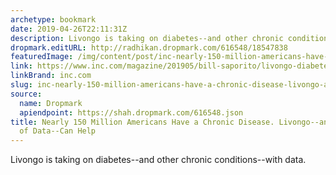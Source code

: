 ```yaml
---
archetype: bookmark
date: 2019-04-26T22:11:31Z
description: Livongo is taking on diabetes--and other chronic conditions--with data.
dropmark.editURL: http://radhikan.dropmark.com/616548/18547838
featuredImage: /img/content/post/inc-nearly-150-million-americans-have-a-chronic-disease-livongo-and-its-reams-of-data-can-help.jpg
link: https://www.inc.com/magazine/201905/bill-saporito/livongo-diabetes-devices-data-analytics-digital-health-care.html?cid=hmhero
linkBrand: inc.com
slug: inc-nearly-150-million-americans-have-a-chronic-disease-livongo-and-its-reams-of-data-can-help
source:
  name: Dropmark
  apiendpoint: https://shah.dropmark.com/616548.json
title: Nearly 150 Million Americans Have a Chronic Disease. Livongo--and Its Reams
  of Data--Can Help
---
```

Livongo is taking on diabetes--and other chronic conditions--with data.
